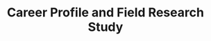 ---
permalink: /portfolio/career-profile-or-field-research-and-study
title: "Career Profile and Field Research Study"
author_profile: false
layout: splash
header:
  overlay_image: /assets/images/employability_skills_sessions-header.jpg 
  overlay_filter: 0.5
  caption: "Photo credit: [**'luis gomes' on Pexels**](https://www.pexels.com/photo/black-and-gray-laptop-computer-546819/)"
toc: true
toc_label: " Table of Contents"
toc_icon: "file-alt"
---